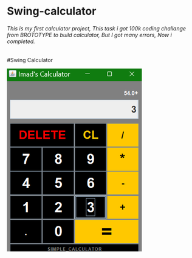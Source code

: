 # Swing-calculator
###### This is my first calculator project, This task i got 100k coding challange from BROTOTYPE to build calculator, But I got many errors, Now i completed.

#Swing Calculator

![alt text](https://github.com/Imad-Ibrahim-K/Swing-calculator/blob/main/image/Calculator.png)
